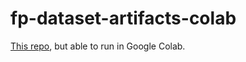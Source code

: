 # fp-dataset-artifacts-colab

[This repo](https://docs.python.org/3/library/venv.html), but able to run in Google Colab.
